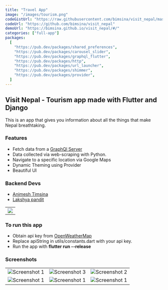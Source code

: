 ```yaml
---
title: "Travel App"
image: "/images/tourism.png"
codeGistUrl: "https://raw.githubusercontent.com/bimsina/visit_nepal/master/lib/main.dart"
codeUrl: "https://github.com/bimsina/visit_nepal"
demoUrl: "https://bimsina.github.io/visit_nepal/#/"
categories: ["full-app"]
packages:
  [
    "https://pub.dev/packages/shared_preferences",
    "https://pub.dev/packages/carousel_slider",
    "https://pub.dev/packages/graphql_flutter",
    "https://pub.dev/packages/http",
    "https://pub.dev/packages/url_launcher",
    "https://pub.dev/packages/shimmer",
    "https://pub.dev/packages/provider",
  ]
---
```


## Visit Nepal - Tourism app made with Flutter and Django

This is an app that gives you information about all the things that make Nepal breathtaking.<br>

### Features

- Fetch data from a [GraphQl Server]("https://tourism-nepal.herokuapp.com/")
- Data collected via web-scraping with Python.
- Navigate to a specific location via Google Maps
- Dynamic Theming using Provider
- Beautiful UI

### Backend Devs

- [Animesh Timsina]("https://github.com/AnimeshTimsina")
- [Lakshya pandit]("https://github.com/panditlakshya")

<table>
<tr>
<td>
<a href ="https://play.google.com/store/apps/details?id=com.bimsina.visit_nepal"><img src ="https://play.google.com/intl/en/badges/images/generic/en_badge_web_generic.png" ></a>

</td>
</tr>
</table>

### To run this app

- Obtain api key from [OpenWeatherMap]("https://openweathermap.org/api")
- Replace apiString in utils/constants.dart with your api key.
- Run the app with <b>flutter run --release</b>

### Screenshots

<table style={border:"none"}><tr>
<td><img src="https://user-images.githubusercontent.com/29589003/60561720-50ddef80-9d74-11e9-9407-69d8fd28e144.png" alt="Screenshot 1"/></td>
<td><img src="https://user-images.githubusercontent.com/29589003/60561720-50ddef80-9d74-11e9-9407-69d8fd28e144.png" alt="Screenshot 3"/></td>
<td><img src="https://user-images.githubusercontent.com/29589003/60561927-23de0c80-9d75-11e9-82c4-11486f429028.png" alt="Screenshot 2"/></td>
</tr>
<tr>
<td><img src="https://user-images.githubusercontent.com/29589003/60561660-0b212700-9d74-11e9-9360-e14ffbb1e29d.png" alt="Screenshot 1"/></td>
<td><img src="https://user-images.githubusercontent.com/29589003/60561296-c47efd00-9d72-11e9-9a7f-b1316e1e2ca9.png" alt="Screenshot 1"/></td>
<td><img src="https://user-images.githubusercontent.com/29589003/60561303-c779ed80-9d72-11e9-8e20-0bc413e3db5b.png" alt="Screenshot 1"/></td>
</tr>
</table>
